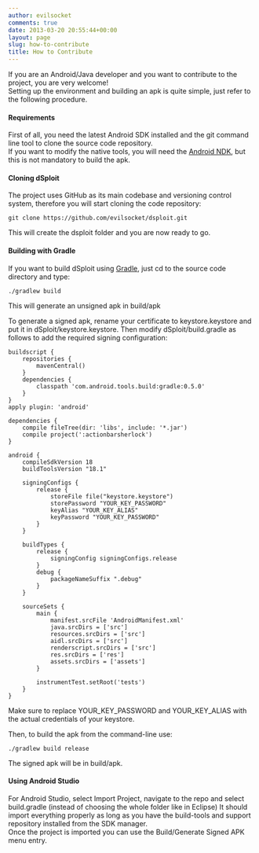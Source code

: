 ```yaml
---
author: evilsocket
comments: true
date: 2013-03-20 20:55:44+00:00
layout: page
slug: how-to-contribute
title: How to Contribute
---
```


If you are an Android/Java developer and you want to contribute to the project, you are very welcome!  
Setting up the environment and building an apk is quite simple, just refer to the following procedure.

#### Requirements

First of all, you need the latest Android SDK installed and the git command line tool to clone the source code repository.  
If you want to modify the native tools, you will need the [Android NDK](http://developer.android.com/tools/sdk/ndk/index.html), but this is not mandatory to build the apk.

#### Cloning dSploit

The project uses GitHub as its main codebase and versioning control system, therefore you will start cloning the code repository:
		  
	git clone https://github.com/evilsocket/dsploit.git

This will create the dsploit folder and you are now ready to go.

#### Building with Gradle

If you want to build dSploit using [Gradle](http://www.gradle.org/), just cd to the source code directory and type:

	./gradlew build

This will generate an unsigned apk in build/apk

To generate a signed apk, rename your certificate to keystore.keystore and put it in dSploit/keystore.keystore.
Then modify dSploit/build.gradle as follows to add the required signing configuration:

    buildscript {
        repositories {
            mavenCentral()
        }
        dependencies {
            classpath 'com.android.tools.build:gradle:0.5.0'
        }
    }
    apply plugin: 'android'

    dependencies {
        compile fileTree(dir: 'libs', include: '*.jar')
        compile project(':actionbarsherlock')
    }

    android {
        compileSdkVersion 18
        buildToolsVersion "18.1"

        signingConfigs {
            release {
                storeFile file("keystore.keystore")
                storePassword "YOUR_KEY_PASSWORD"
                keyAlias "YOUR_KEY_ALIAS"
                keyPassword "YOUR_KEY_PASSWORD"
            }
        }

        buildTypes {
            release {
                signingConfig signingConfigs.release
            }
            debug {
                packageNameSuffix ".debug"
            }
        }

        sourceSets {
            main {
                manifest.srcFile 'AndroidManifest.xml'
                java.srcDirs = ['src']
                resources.srcDirs = ['src']
                aidl.srcDirs = ['src']
                renderscript.srcDirs = ['src']
                res.srcDirs = ['res']
                assets.srcDirs = ['assets']
            }

            instrumentTest.setRoot('tests')
        }
    }

Make sure to replace YOUR_KEY_PASSWORD and YOUR_KEY_ALIAS with the actual credentials of your keystore.

Then, to build the apk from the command-line use:

    ./gradlew build release

The signed apk will be in build/apk.

#### Using Android Studio

For Android Studio, select Import Project, navigate to the repo and select build.gradle (instead of choosing the whole folder like in Eclipse)
It should import everything properly as long as you have the build-tools and support repository installed from the SDK manager.  
Once the project is imported you can use the Build/Generate Signed APK menu entry.
